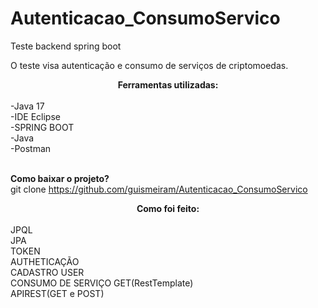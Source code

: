 # Autenticacao_ConsumoServico

Teste backend spring boot

O teste visa autenticação e consumo de serviços de criptomoedas.

<center><b>Ferramentas utilizadas:</b></center><br> 
-Java 17<br> 
-IDE Eclipse<br>
-SPRING BOOT<br>
-Java<br>
-Postman<br><br>

<b>Como baixar o projeto?</b><br>
git clone https://github.com/guismeiram/Autenticacao_ConsumoServico

<center><b>Como foi feito:</b></center><br> 
JPQL<br>
JPA<br>
TOKEN<br>
AUTHETICAÇÃO<br>
CADASTRO USER<br>
CONSUMO DE SERVIÇO GET(RestTemplate)<br>
APIREST(GET e POST)


